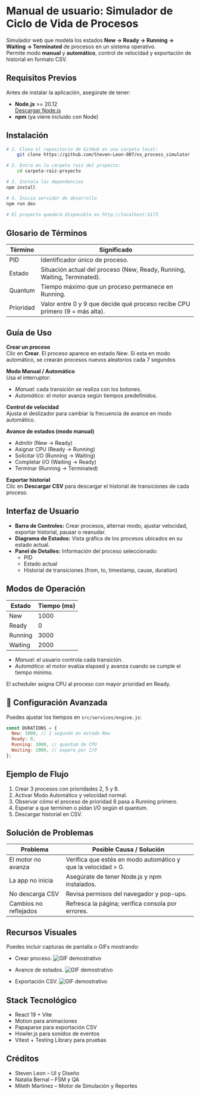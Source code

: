 # Manual de usuario: Simulador de Ciclo de Vida de Procesos

Simulador web que modela los estados **New → Ready → Running → Waiting → Terminated** de procesos en un sistema operativo.  
Permite modo **manual** y **automático**, control de velocidad y exportación de historial en formato CSV.

## Requisitos Previos

Antes de instalar la aplicación, asegúrate de tener:

- **Node.js** >= 20.12  
  [Descargar Node.js](https://nodejs.org/)
- **npm** (ya viene incluido con Node)

## Instalación

```bash
# 1. Clona el repositorio de GitHub en una carpeta local:
    git clone https://github.com/Steven-Leon-007/os_process_simulator

# 2. Entra en la carpeta raiz del proyecto:
    cd carpeta-raiz-proyecto

# 3. Instala las dependencias
npm install

# 4. Inicia servidor de desarrollo
npm run dev

# El proyecto quedará disponible en http://localhost:5173

```

## Glosario de Términos

| Término   | Significado                                                                 |
| --------- | --------------------------------------------------------------------------- |
| PID       | Identificador único de proceso.                                             |
| Estado    | Situación actual del proceso (New, Ready, Running, Waiting, Terminated).    |
| Quantum   | Tiempo máximo que un proceso permanece en Running.                          |
| Prioridad | Valor entre 0 y 9 que decide qué proceso recibe CPU primero (9 = más alta). |

## Guía de Uso

**Crear un proceso**  
Clic en **Crear**. El proceso aparece en estado _New_. Si esta en modo automático, se crearán procesos nuevos aleatorios cada 7 segundos

**Modo Manual / Automático**  
Usa el interruptor:

- _Manual_: cada transición se realiza con los botones.
- _Automático_: el motor avanza según tiempos predefinidos.

**Control de velocidad**  
Ajusta el deslizador para cambiar la frecuencia de avance en modo automático.

**Avance de estados (modo manual)**

- Admitir (New → Ready)
- Asignar CPU (Ready → Running)
- Solicitar I/O (Running → Waiting)
- Completar I/O (Waiting → Ready)
- Terminar (Running → Terminated)

**Exportar historial**  
Clic en **Descargar CSV** para descargar el historial de transiciones de cada proceso.

## Interfaz de Usuario

- **Barra de Controles:** Crear procesos, alternar modo, ajustar velocidad, exportar historial, pausar o reanudar.
- **Diagrama de Estados:** Vista gráfica de los procesos ubicados en su estado actual.
- **Panel de Detalles:** Información del proceso seleccionado:
  - PID
  - Estado actual
  - Historial de transiciones (from, to, timestamp, cause, duration)

## Modos de Operación

| Estado  | Tiempo (ms) |
| ------- | ----------- |
| New     | 1000        |
| Ready   | 0           |
| Running | 3000        |
| Waiting | 2000        |

- _Manual_: el usuario controla cada transición.
- _Automático_: el motor evalúa elapsed y avanza cuando se cumple el tiempo mínimo.

El scheduler asigna CPU al proceso con mayor prioridad en Ready.

## 🔧 Configuración Avanzada

Puedes ajustar los tiempos en `src/services/engine.js`:

```js
const DURATIONS = {
  New: 1000, // 1 segundo en estado New
  Ready: 0,
  Running: 3000, // quantum de CPU
  Waiting: 2000, // espera por I/O
};
```

## Ejemplo de Flujo

1. Crear 3 procesos con prioridades 2, 5 y 8.
2. Activar Modo Automático y velocidad normal.
3. Observar cómo el proceso de prioridad 8 pasa a Running primero.
4. Esperar a que terminen o pidan I/O según el quantum.
5. Descargar historial en CSV.

## Solución de Problemas

| Problema              | Posible Causa / Solución                                      |
| --------------------- | ------------------------------------------------------------- |
| El motor no avanza    | Verifica que estés en modo automático y que la velocidad > 0. |
| La app no inicia      | Asegúrate de tener Node.js y npm instalados.                  |
| No descarga CSV       | Revisa permisos del navegador y pop-ups.                      |
| Cambios no reflejados | Refresca la página; verifica consola por errores.             |

## Recursos Visuales

Puedes incluir capturas de pantalla o GIFs mostrando:

- Crear proceso.
  ![GIF demostrativo](assets/crear_proceso.gif)

- Avance de estados.
  ![GIF demostrativo](assets/avanzar-estado.gif)

- Exportación CSV.
  ![GIF demostrativo](assets/descargar-reporte.gif)

## Stack Tecnológico

- React 19 + Vite
- Motion para animaciones
- Papaparse para exportación CSV
- Howler.js para sonidos de eventos
- Vitest + Testing Library para pruebas

## Créditos

- Steven Leon – UI y Diseño
- Natalia Bernal – FSM y QA
- Mileth Martinez – Motor de Simulación y Reportes

